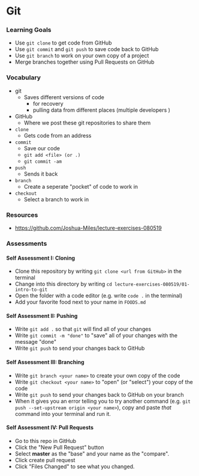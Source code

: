 # Git


### Learning Goals
- Use `git clone` to get code from GitHub
- Use `git commit` and  `git push` to save code back to GitHub
- Use `git branch` to work on your own copy of a project
- Merge branches together using Pull Requests on GitHub


### Vocabulary
* git
    * Saves different versions of code
        * for recovery
        * pulling data from different places (multiple developers )
* GitHub
    * Where we post these git repositories to share them
* `clone`
    * Gets code from an address
* `commit`
    * Save our code
    * `git add <file> (or .)`
    * `git commit -am `
* `push`
    * Sends it back
* `branch`
    * Create a seperate "pocket" of code to work in
* `checkout`
    * Select a branch to work in

### Resources
* https://github.com/Joshua-Miles/lecture-exercises-080519

### Assessments

#### Self Assessment I: Cloning
* Clone this repository by writing `git clone <url from GitHub>` in the terminal
* Change into this directory by writing `cd lecture-exercises-080519/01-intro-to-git`
* Open the folder with a code editor (e.g. write `code .` in the terminal)
* Add your favorite food next to your name in `FOODS.md`

#### Self Assessment II: Pushing
* Write `git add .` so that `git` will find all of your changes
* Write `git commit -m "done"` to "save" all of your changes with the message "done"
* Write `git push` to send your changes back to GitHub

#### Self Assessment III: Branching
* Write `git branch <your name>` to create your own copy of the code
* Write `git checkout <your name>` to "open" (or "select") your copy of the code
* Write `git push` to send your changes back to GitHub on your branch
* When it gives you an error telling you to try another command (e.g. `git push --set-upstream origin <your name>`), copy and paste _that_ command into your terminal and run it.

#### Self Assessment IV: Pull Requests
* Go to this repo in GitHub
* Click the "New Pull Request" button
* Select **master** as the "base" and your name as the "compare".
* Click create pull request
* Click "Files Changed" to see what you changed.
